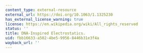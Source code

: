 ```yaml
---
content_type: external-resource
external_url: https://doi.org/10.1063/1.1325230
has_external_license_warning: true
license: https://en.wikipedia.org/wiki/All_rights_reserved
status: ''
title: DNA-Inspired Electrostatics.
uid: fbb16633-a502-4be5-9956-8446b31e3f4a
wayback_url: ''
---
```

